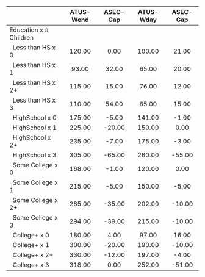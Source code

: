 
|                      |    ATUS-Wend |     ASEC-Gap |    ATUS-Wday |     ASEC-Gap |
| -------------------- | :----------: | :----------: | :----------: | :----------: |
| Education x # Children |              |              |              |              |
| &nbsp;&nbsp;Less than HS x 0 |       120.00 |         0.00 |       100.00 |        21.00 |
| &nbsp;&nbsp;Less than HS x 1 |        93.00 |        32.00 |        65.00 |        20.00 |
| &nbsp;&nbsp;Less than HS x 2+ |       115.00 |        15.00 |        76.00 |        12.00 |
| &nbsp;&nbsp;Less than HS x 3 |       110.00 |        54.00 |        85.00 |        15.00 |
| &nbsp;&nbsp;HighSchool x 0 |       175.00 |        -5.00 |       141.00 |        -1.00 |
| &nbsp;&nbsp;HighSchool x 1 |       225.00 |       -20.00 |       150.00 |         0.00 |
| &nbsp;&nbsp;HighSchool x 2+ |       235.00 |        -7.00 |       175.00 |        -3.00 |
| &nbsp;&nbsp;HighSchool x 3 |       305.00 |       -65.00 |       260.00 |       -55.00 |
| &nbsp;&nbsp;Some College x 0 |       168.00 |        -1.00 |       120.00 |         0.00 |
| &nbsp;&nbsp;Some College x 1 |       215.00 |        -5.00 |       150.00 |        -5.00 |
| &nbsp;&nbsp;Some College x 2+ |       285.00 |       -35.00 |       202.00 |       -10.00 |
| &nbsp;&nbsp;Some College x 3 |       294.00 |       -39.00 |       215.00 |       -10.00 |
| &nbsp;&nbsp;College+ x 0 |       180.00 |         4.00 |        97.00 |        16.00 |
| &nbsp;&nbsp;College+ x 1 |       300.00 |       -20.00 |       190.00 |       -10.00 |
| &nbsp;&nbsp;College+ x 2+ |       330.00 |       -12.00 |       197.00 |        -4.00 |
| &nbsp;&nbsp;College+ x 3 |       318.00 |         0.00 |       252.00 |       -51.00 |


